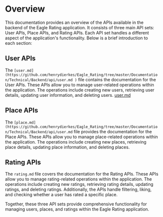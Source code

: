 # Overview

This documentation provides an overview of the APIs available in the backend of the Eagle Rating application. It consists of three main API sets: User APIs, Place APIs, and Rating APIs. Each API set handles a different aspect of the application's functionality. Below is a brief introduction to each section:

## User APIs

The `[user.md](https://github.com/henrydierkes/Eagle_Rating/tree/master/Documentation/Technical/Backend/api/user.md
)` file contains the documentation for the User APIs. These APIs allow you to manage user-related operations within the application. The operations include creating new users, retrieving user details, updating user information, and deleting users.
[user.md](https://github.com/henrydierkes/Eagle_Rating/tree/master/Documentation/Technical/Backend/api/user.md
)

## Place APIs

The `[place.md](https://github.com/henrydierkes/Eagle_Rating/tree/master/Documentation/Technical/Backend/api/user.md` file provides the documentation for the Place APIs. These APIs allow you to manage place-related operations within the application. The operations include creating new places, retrieving place details, updating place information, and deleting places.

## Rating APIs

The `rating.md` file covers the documentation for the Rating APIs. These APIs allow you to manage rating-related operations within the application. The operations include creating new ratings, retrieving rating details, updating ratings, and deleting ratings. Additionally, the APIs handle filtering, liking, and checking whether a user has rated a specific place.

Together, these three API sets provide comprehensive functionality for managing users, places, and ratings within the Eagle Rating application.
